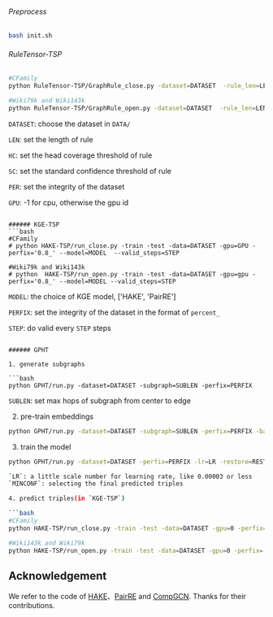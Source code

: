 
###### Preprocess
```bash
bash init.sh
```

###### RuleTensor-TSP
```bash
#CFamily
python RuleTensor-TSP/GraphRule_close.py -dataset=DATASET  -rule_len=LEN -hc_thr=HC -sc_thr=SC -percent=0.8 -gpu=GPU

#Wiki79k and Wiki143k
python RuleTensor-TSP/GraphRule_open.py -dataset=DATASET  -rule_len=LEN -hc_thr=HC -sc_thr=SC -percent=0.8 -gpu=GPU

```
`DATASET`: choose the dataset in `DATA/`

`LEN`: set the length of rule

`HC`: set the head coverage threshold of rule

`SC`: set the standard confidence threshold of rule

`PER`: set the integrity of the dataset

`GPU`: -1 for cpu, otherwise the gpu id
```

###### KGE-TSP
```bash
#CFamily
# python HAKE-TSP/run_close.py -train -test -data=DATASET -gpu=GPU -perfix='0.8_' --model=MODEL  --valid_steps=STEP

#Wiki79k and Wiki143k 
# python  HAKE-TSP/run_open.py -train -test -data=DATASET -gpu=gpu -perfix='0.8_' --model=MODEL --valid_steps=STEP

```
`MODEL`: the choice of KGE model, ['HAKE', 'PairRE']

`PERFIX`: set the integrity of the dataset in the format of `percent_`

`STEP`: do valid every `STEP` steps
```

###### GPHT

1. generate subgraphs

```bash
python GPHT/run.py -dataset=DATASET -subgraph=SUBLEN -perfix=PERFIX
```

`SUBLEN`: set max hops of subgraph from center to edge

2. pre-train embeddings

```bash
python GPHT/run.py -dataset=DATASET -subgraph=SUBLEN -perfix=PERFIX -batch=BATCH -pretrain -desc=DESC
```

3. train the model

```bash
python GPHT/run.py -dataset=DATASET -perfix=PERFIX -lr=LR -restore=RESTORE -batch=1 -epoch=EPOCH -valid_epochs=STEP -score_func=MODEL -minconf=MINCONF

`LR`: a little scale number for learning rate, like 0.00003 or less
`MINCONF`: selecting the final predicted triples

4. predict triples(in `KGE-TSP`)

```bash
#CFamily
python HAKE-TSP/run_close.py -train -test -data=DATASET -gpu=0 -perfix='0.8_'  -testGNN "EXPS/CFamily/toKGE_XXX.pt" -model=MODEL

#Wiki143k and Wiki79k
python HAKE-TSP/run_open.py -train -test -data=DATASET -gpu=0 -perfix='0.8_'  -testGNN "EXPS/DATASET/toKGE_XXX.pt" -model=MODEL -valid_steps=STEP
```


## Acknowledgement
We refer to the code of [HAKE](https://github.com/MIRALab-USTC/KGE-HAKE)、[PairRE](https://github.com/ant-research/KnowledgeGraphEmbeddingsViaPairedRelationVectors_PairRE) and [CompGCN](https://github.com/malllabiisc/CompGCN). Thanks for their contributions.
